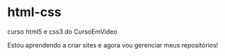 # html-css
 curso html5 e css3 do CursoEmVideo

 Estou aprendendo a criar sites e agora vou gerenciar meus repositórios!
